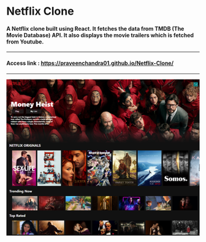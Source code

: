 # Netflix Clone
####  A Netflix clone built using React. It fetches the data from TMDB (The Movie Database) API. It also displays the movie trailers which is fetched from Youtube.
---
#### Access link : https://praveenchandra01.github.io/Netflix-Clone/
---
![](https://github.com/praveenchandra01/Netflix-Clone/blob/master/public/Preview.png)
